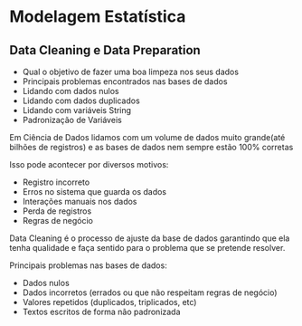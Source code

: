 # Modelagem Estatística

## Data Cleaning e Data Preparation

 - Qual o objetivo de fazer uma boa limpeza nos seus dados
 - Principais problemas encontrados nas bases de dados
 - Lidando com dados nulos
 - Lidando com dados duplicados
 - Lidando com variáveis String
 - Padronização de Variáveis

 Em Ciência de Dados lidamos com um volume de dados muito grande(até bilhões de registros) e as bases de dados nem sempre estão 100% corretas

Isso pode acontecer por diversos motivos:

 - Registro incorreto
 - Erros no sistema que guarda os dados
 - Interações manuais nos dados
 - Perda de registros
 - Regras de negócio

 Data Cleaning é o processo de ajuste da base de dados garantindo que ela tenha qualidade e faça sentido para o problema que se pretende resolver.

 Principais problemas nas bases de dados:

 - Dados nulos
 - Dados incorretos (errados ou que não respeitam regras de negócio)
 - Valores repetidos (duplicados, triplicados, etc)
 - Textos escritos de forma não padronizada

